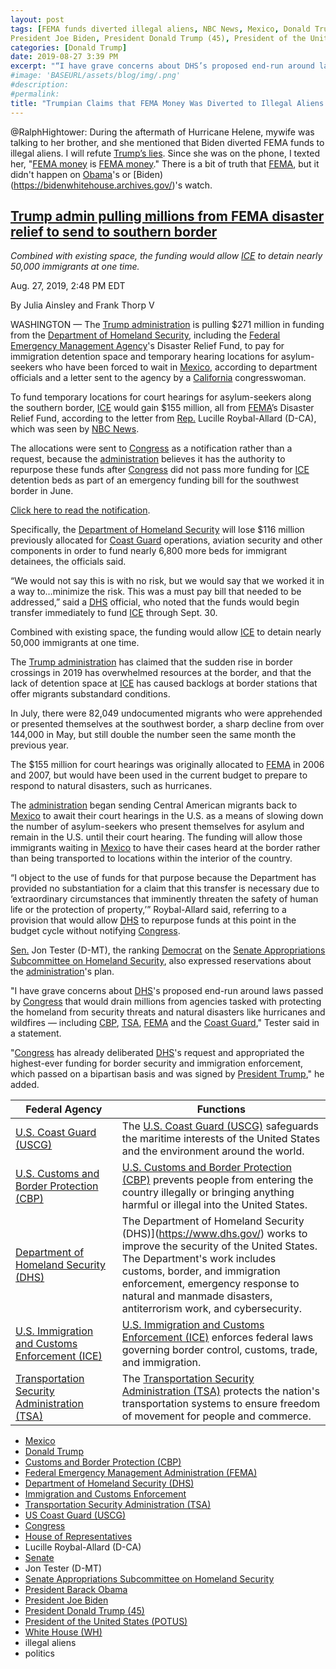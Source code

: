```yaml
---
layout: post
tags: [FEMA funds diverted illegal aliens, NBC News, Mexico, Donald Trump, Customs and Border Protection (CBP), Federal Emergency Management Administration (FEMA), Department of Homeland Security (DHS), Immigration and Customs Enforcement, Transportation Security Administration (TSA), US Coast Guard (USCG), Congress, House of Representatives, Lucille Roybal-Allard (D-CA), Senate, Jon Tester (D-MT), Senate Appropriations Subcommittee on Homeland Security, President Barack Obama,
President Joe Biden, President Donald Trump (45), President of the United States (POTUS), White House (WH), illegal aliens, politics]
categories: [Donald Trump]
date: 2019-08-27 3:39 PM
excerpt: "“I have grave concerns about DHS’s proposed end-run around laws passed by Congress that would drain millions from agencies tasked with protecting the homeland from security threats and natural disasters like hurricanes and wildfires — including CBP, TSA, FEMA and the Coast Guard.” – Senator Jon Tester (D-MT)"
#image: 'BASEURL/assets/blog/img/.png'
#description:
#permalink:
title: "Trumpian Claims that FEMA Money Was Diverted to Illegal Aliens 👽 Has a Ring 💍 of Truth. But It Wasn’t Obama or Biden"
---
```


@RalphHightower: During the aftermath of Hurricane Helene, mywife was talking to her brother, and she mentioned that Biden diverted FEMA funds to illegal aliens. I will refute [Trump’s lies](https://www.donaldjtrump.com/). Since she was on the phone, I texted her, "[FEMA money](https://www.fema.gov/) is [FEMA money](https://www.fema.gov/)." There is a bit of truth that [FEMA](https://www.fema.gov/), but it didn't happen on [Obama](https://obamawhitehouse.archives.gov/)'s or [Biden)(https://bidenwhitehouse.archives.gov/)'s watch.

## [Trump admin pulling millions from FEMA disaster relief to send to southern border](https://www.nbcnews.com/politics/immigration/trump-admin-pulling-millions-fema-disaster-relief-send-southern-border-n1046691)

*Combined with existing space, the funding would allow [ICE](https://www.ice.gov/) to detain nearly 50,000 immigrants at one time.*

Aug. 27, 2019, 2:48 PM EDT

By Julia Ainsley and Frank Thorp V

WASHINGTON — The [Trump administration](https://trumpwhitehouse.archives.gov/) is pulling \$271 million in funding from the [Department of Homeland Security](https://www.dhs.gov/), including the [Federal Emergency Management Agency](https://www.fema.gov/)'s Disaster Relief Fund, to pay for immigration detention space and temporary hearing locations for asylum-seekers who have been forced to wait in [Mexico](https://www.gob.mx/), according to department officials and a letter sent to the agency by a [California](https://www.ca.gov/) congresswoman.

To fund temporary locations for court hearings for asylum-seekers along the southern border, [ICE](https://www.ice.gov/) would gain \$155 million, all from [FEMA](https://www.fema.gov/)’s Disaster Relief Fund, according to the letter from [Rep.](https://www.house.gov/) Lucille Roybal-Allard (D-CA), which was seen by [NBC News](https://www.nbcnews.com/).

The allocations were sent to [Congress](https://www.congress.gov/) as a notification rather than a request, because the [administration](https://trumpwhitehouse.archives.gov/) believes it has the authority to repurpose these funds after [Congress](https://www.congress.gov/) did not pass more funding for [ICE](https://www.ice.gov/) detention beds as part of an emergency funding bill for the southwest border in June.

[Click here to read the notification](https://embed.documentcloud.org/documents/6345992-DHS-FY-2019-Southwest-Border-Emergency-Transfer/?embed=1).

Specifically, the [Department of Homeland Security](https://www.dhs.gov/) will lose \$116 million previously allocated for [Coast Guard](https://www.uscg.mil/) operations, aviation security and other components in order to fund nearly 6,800 more beds for immigrant detainees, the officials said.

“We would not say this is with no risk, but we would say that we worked it in a way to…minimize the risk. This was a must pay bill that needed to be addressed,” said a [DHS](https://www.dhs.gov/) official, who noted that the funds would begin transfer immediately to fund [ICE](https://www.ice.gov/) through Sept. 30.

Combined with existing space, the funding would allow [ICE](https://www.ice.gov/) to detain nearly 50,000 immigrants at one time.

The [Trump administration](https://trumpwhitehouse.archives.gov/) has claimed that the sudden rise in border crossings in 2019 has overwhelmed resources at the border, and that the lack of detention space at [ICE](https://www.ice.gov/) has caused backlogs at border stations that offer migrants substandard conditions.

In July, there were 82,049 undocumented migrants who were apprehended or presented themselves at the southwest border, a sharp decline from over 144,000 in May, but still double the number seen the same month the previous year.

The \$155 million for court hearings was originally allocated to [FEMA](https://www.fema.gov/) in 2006 and 2007, but would have been used in the current budget to prepare to respond to natural disasters, such as hurricanes.

The [administration](https://trumpwhitehouse.archives.gov/) began sending Central American migrants back to [Mexico](https://www.gob.mx/) to await their court hearings in the U.S. as a means of slowing down the number of asylum-seekers who present themselves for asylum and remain in the U.S. until their court hearing. The funding will allow those immigrants waiting in [Mexico](https://www.gob.mx/) to have their cases heard at the border rather than being transported to locations within the interior of the country.

“I object to the use of funds for that purpose because the Department has provided no substantiation for a claim that this transfer is necessary due to ‘extraordinary circumstances that imminently threaten the safety of human life or the protection of property,’” Roybal-Allard said, referring to a provision that would allow [DHS](https://www.dhs.gov/) to repurpose funds at this point in the budget cycle without notifying [Congress](https://www.congress.gov/).

[Sen.](https://www.senate.gov/) Jon Tester (D-MT), the ranking [Democrat](https://www.democrats.org/) on the [Senate Appropriations Subcommittee on Homeland Security](https://www.senate.gov/general/committee_membership/committee_memberships_SSAP.htm#SSAP14), also expressed reservations about the [administration](https://trumpwhitehouse.archives.gov/)'s plan.

"I have grave concerns about [DHS](https://www.dhs.gov/)'s proposed end-run around laws passed by [Congress](https://www.congress.gov/) that would drain millions from agencies tasked with protecting the homeland from security threats and natural disasters like hurricanes and wildfires — including [CBP](https://www.cbp.gov/), [TSA](https://www.tsa.gov/), [FEMA](https://www.fema.gov/) and the [Coast Guard](https://www.uscg.mil/)," Tester said in a statement.

"[Congress](https://www.congress.gov/) has already deliberated [DHS](https://www.dhs.gov/)'s request and appropriated the highest-ever funding for border security and immigration enforcement, which passed on a bipartisan basis and was signed by [President Trump](https://trumpwhitehouse.archives.gov/)," he added.

| Federal Agency | Functions |
|---|---|
| [U.S. Coast Guard (USCG)](https://www.uscg.mil/) | The [U.S. Coast Guard (USCG)](https://www.uscg.mil/) safeguards the maritime interests of the United States and the environment around the world. |
| [U.S. Customs and Border Protection (CBP)](https://www.cbp.gov/) | [U.S. Customs and Border Protection (CBP)](https://www.cbp.gov/) prevents people from entering the country illegally or bringing anything harmful or illegal into the United States. |
| [Department of Homeland Security (DHS)](https://www.dhs.gov/) | The Department of Homeland Security (DHS)](https://www.dhs.gov/) works to improve the security of the United States. The Department's work includes customs, border, and immigration enforcement, emergency response to natural and manmade disasters, antiterrorism work, and cybersecurity. |
| [U.S. Immigration and Customs Enforcement (ICE)](https://www.ice.gov/) | [U.S. Immigration and Customs Enforcement (ICE)](https://www.ice.gov/) enforces federal laws governing border control, customs, trade, and immigration. |
| [Transportation Security Administration (TSA)](https://www.tsa.gov/) | The [Transportation Security Administration (TSA)](https://www.tsa.gov/) protects the nation's transportation systems to ensure freedom of movement for people and commerce. |

- [Mexico](https://www.gob.mx/)
- [Donald Trump](https://www.donaldjtrump.com/)
- [Customs and Border Protection (CBP)](https://www.cbp.gov/)
- [Federal Emergency Management Administration (FEMA)](https://www.fema.gov/)
- [Department of Homeland Security (DHS)](https://www.dhs.gov/)
- [Immigration and Customs Enforcement](https://www.ice.gov/)
- [Transportation Security Administration (TSA)](https:www.tsa.gov/)
- [US Coast Guard (USCG)](https://www.uscg.mil/)
- [Congress](https://www.congress.gov/)
- [House of Representatives](https://www.house.gov/)
- Lucille Roybal-Allard (D-CA)
- [Senate](https://www.senate.gov)
- Jon Tester (D-MT)
- [Senate Appropriations Subcommittee on Homeland Security](https://www.senate.gov/general/committee_membership/committee_memberships_SSAP.htm#SSAP14)
- [President Barack Obama](https://obamawhitehouse.archives.gov/)
- [President Joe Biden](https://bidenwhitehouse.archives.gov/)
- [President Donald Trump (45)](https://trumpwhitehouse.archives.gov/)
- [President of the United States (POTUS)](https://.www.whitehouse.gov/)
- [White House (WH)](https://www.whitehouse.gov/)
- illegal aliens 
- politics 